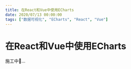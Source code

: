 ```yaml
---
title: 在React和Vue中使用ECharts
date: 2020/07/13 00:00:00
tags: ["数据可视化", "ECharts", "React", "Vue"]
---
```


# 在React和Vue中使用ECharts

<ClientOnly>
  <display-bar :displayData="$frontmatter"></display-bar>
</ClientOnly>

施工中🚧...

